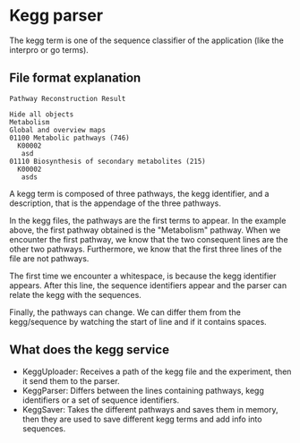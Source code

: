 # Kegg parser

The kegg term is one of the sequence classifier of the application (like the interpro or go terms).

 ## File format explanation
 
 ```
 Pathway Reconstruction Result
 
 Hide all objects
 Metabolism
 Global and overview maps
 01100 Metabolic pathways (746)
   K00002
    asd
 01110 Biosynthesis of secondary metabolites (215)
   K00002
    asds
 ```
 
 A kegg term is composed of three pathways, the kegg identifier, and a description, that is the appendage of the three pathways.
 
 In the kegg files, the pathways are the first terms to appear. In the example above, the first pathway obtained 
 is the "Metabolism" pathway. When we encounter the first pathway, we know that the two consequent lines are the other two pathways.
 Furthermore, we know that the first three lines of the file are not pathways.
 
 The first time we encounter a whitespace, is because the kegg identifier appears.
 After this line, the sequence identifiers appear and the parser can relate the kegg with the sequences.
 
 Finally, the pathways can change. We can differ them from the kegg/sequence by watching the start of line and if it contains 
 spaces.
 
 ## What does the kegg service
 
 - KeggUploader: Receives a path of the kegg file and the experiment, then it send them to the parser.
 - KeggParser: Differs between the lines containing pathways, kegg identifiers or a set of sequence identifiers.
 - KeggSaver: Takes the different pathways and saves them in memory, then they are used to save different kegg terms and add info into sequences.